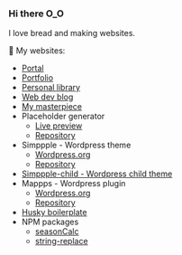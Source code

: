 ### Hi there O_O

I love bread and making websites.

🍞 My websites: 
- [Portal](https://mlnop.fr)
- [Portfolio](https://portfolio.mlnop.fr)
- [Personal library](https://library.mlnop.fr)
- [Web dev blog](https://latablerouge.ninja/)
- [My masterpiece](https://scenery.mlnop.fr/)
- Placeholder generator
  - [Live preview](https://placeholder.mlnop.fr/index.php?size=500/500&watermark=true)
  - [Repository](https://github.com/LaTableRouge/Placeholder)
- Simppple - Wordpress theme
  - [Wordpress.org](https://wordpress.org/themes/simppple/)
  - [Repository](https://github.com/LaTableRouge/Simppple)
- [Simppple-child - Wordpress child theme](https://github.com/LaTableRouge/Simppple-child)
- Mappps - Wordpress plugin
  - [Wordpress.org](https://wordpress.org/plugins/mappps/)
  - [Repository](https://github.com/LaTableRouge/Mappps)
- [Husky boilerplate](https://github.com/LaTableRouge/husky-template)
- NPM packages
  - [seasonCalc](https://github.com/LaTableRouge/seasonsCalc)
  - [string-replace](https://github.com/LaTableRouge/string-replace)

